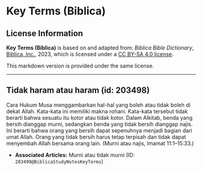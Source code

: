 # Key Terms (Biblica)

## License Information

**Key Terms (Biblica)** is based on and adapted from: _Biblica Bible Dictionary_, [Biblica, Inc.](https://www.biblica.com/), 2023, which is licensed under a [CC BY-SA 4.0 license](https://creativecommons.org/licenses/by-sa/4.0/legalcode.en).

This markdown version is provided under the same license.



--------------------------------

## Tidak haram atau haram (id: 203498)

Cara Hukum Musa menggambarkan hal\-hal yang boleh atau tidak boleh di dekat Allah. Kata\-kata ini memiliki makna rohani. Kata\-kata tersebut tidak berarti bahwa sesuatu itu kotor atau tidak kotor. Dalam Alkitab, benda yang bersih dianggap murni, sedangkan benda yang tidak bersih dianggap najis. Ini berarti bahwa orang yang bersih dapat sepenuhnya menjadi bagian dari umat Allah. Orang yang tidak bersih harus tetap terpisah dan tidak dapat menyembah Allah bersama orang lain. (Murni atau najis, Imamat 11:1–15:33\.)

* **Associated Articles:** Murni atau tidak murni (ID: `203499@BiblicaStudyNotesKeyTerms`)

